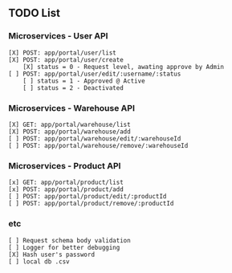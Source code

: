 ## TODO List

### Microservices - User API
```
[X] POST: app/portal/user/list 
[X] POST: app/portal/user/create 
    [X] status = 0 - Request level, awating approve by Admin 
[ ] POST: app/portal/user/edit/:username/:status 
    [ ] status = 1 - Approved @ Active 
    [ ] status = 2 - Deactivated  
```
### Microservices - Warehouse API
```
[X] GET: app/portal/warehouse/list  
[X] POST: app/portal/warehouse/add
[ ] POST: app/portal/warehouse/edit/:warehouseId 
[ ] POST: app/portal/warehouse/remove/:warehouseId 
```

### Microservices - Product API
```
[x] GET: app/portal/product/list
[x] POST: app/portal/product/add 
[ ] POST: app/portal/product/edit/:productId 
[ ] POST: app/portal/product/remove/:productId 
```


### etc
```
[ ] Request schema body validation
[ ] Logger for better debugging
[X] Hash user's password
[ ] local db .csv
```

